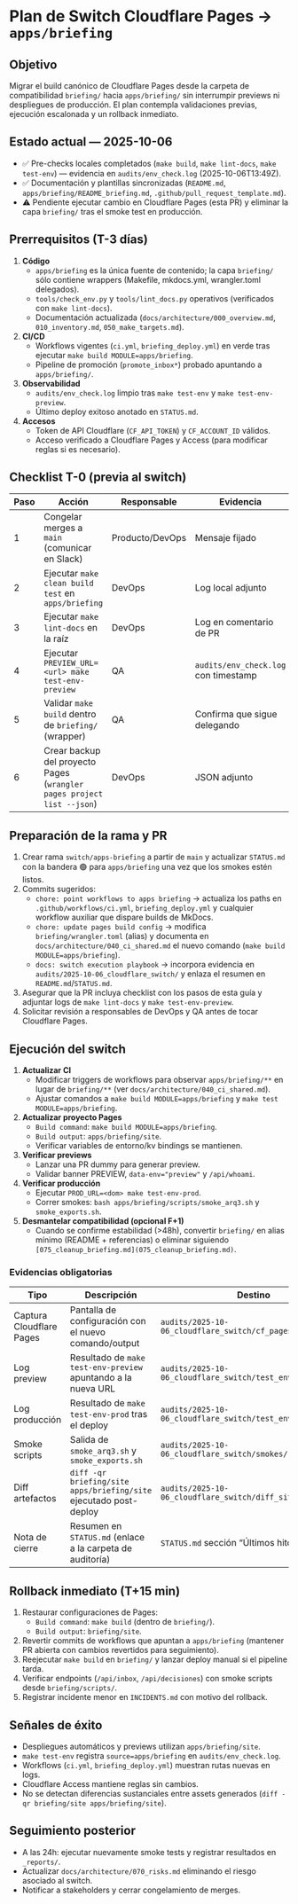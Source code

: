 # Plan de Switch Cloudflare Pages → `apps/briefing`

## Objetivo

Migrar el build canónico de Cloudflare Pages desde la carpeta de compatibilidad `briefing/` hacia `apps/briefing/` sin interrumpir previews ni despliegues de producción. El plan contempla validaciones previas, ejecución escalonada y un rollback inmediato.

## Estado actual — 2025-10-06

- ✅ Pre-checks locales completados (`make build`, `make lint-docs`, `make test-env`) — evidencia en `audits/env_check.log` (2025-10-06T13:49Z).
- ✅ Documentación y plantillas sincronizadas (`README.md`, `apps/briefing/README_briefing.md`, `.github/pull_request_template.md`).
- ⚠️ Pendiente ejecutar cambio en Cloudflare Pages (esta PR) y eliminar la capa `briefing/` tras el smoke test en producción.

## Prerrequisitos (T-3 días)

1. **Código**
   - `apps/briefing` es la única fuente de contenido; la capa `briefing/` sólo contiene wrappers (Makefile, mkdocs.yml, wrangler.toml delegados).
   - `tools/check_env.py` y `tools/lint_docs.py` operativos (verificados con `make lint-docs`).
   - Documentación actualizada (`docs/architecture/000_overview.md`, `010_inventory.md`, `050_make_targets.md`).
2. **CI/CD**
   - Workflows vigentes (`ci.yml`, `briefing_deploy.yml`) en verde tras ejecutar `make build MODULE=apps/briefing`.
   - Pipeline de promoción (`promote_inbox*`) probado apuntando a `apps/briefing/`.
3. **Observabilidad**
   - `audits/env_check.log` limpio tras `make test-env` y `make test-env-preview`.
   - Último deploy exitoso anotado en `STATUS.md`.
4. **Accesos**
   - Token de API Cloudflare (`CF_API_TOKEN`) y `CF_ACCOUNT_ID` válidos.
   - Acceso verificado a Cloudflare Pages y Access (para modificar reglas si es necesario).

## Checklist T-0 (previa al switch)

| Paso | Acción | Responsable | Evidencia |
|------|--------|-------------|-----------|
| 1 | Congelar merges a `main` (comunicar en Slack) | Producto/DevOps | Mensaje fijado |
| 2 | Ejecutar `make clean build test` en `apps/briefing` | DevOps | Log local adjunto |
| 3 | Ejecutar `make lint-docs` en la raíz | DevOps | Log en comentario de PR |
| 4 | Ejecutar `PREVIEW_URL=<url> make test-env-preview` | QA | `audits/env_check.log` con timestamp |
| 5 | Validar `make build` dentro de `briefing/` (wrapper) | QA | Confirma que sigue delegando |
| 6 | Crear backup del proyecto Pages (`wrangler pages project list --json`) | DevOps | JSON adjunto |

## Preparación de la rama y PR

1. Crear rama `switch/apps-briefing` a partir de `main` y actualizar `STATUS.md` con la bandera 🟢 para `apps/briefing` una vez que los smokes estén listos.
2. Commits sugeridos:
   - `chore: point workflows to apps briefing` → actualiza los paths en `.github/workflows/ci.yml`, `briefing_deploy.yml` y cualquier workflow auxiliar que dispare builds de MkDocs.
   - `chore: update pages build config` → modifica `briefing/wrangler.toml` (alias) y documenta en `docs/architecture/040_ci_shared.md` el nuevo comando (`make build MODULE=apps/briefing`).
   - `docs: switch execution playbook` → incorpora evidencia en `audits/2025-10-06_cloudflare_switch/` y enlaza el resumen en `README.md`/`STATUS.md`.
3. Asegurar que la PR incluya checklist con los pasos de esta guía y adjuntar logs de `make lint-docs` y `make test-env-preview`.
4. Solicitar revisión a responsables de DevOps y QA antes de tocar Cloudflare Pages.

## Ejecución del switch

1. **Actualizar CI**
   - Modificar triggers de workflows para observar `apps/briefing/**` en lugar de `briefing/**` (ver `docs/architecture/040_ci_shared.md`).
   - Ajustar comandos a `make build MODULE=apps/briefing` y `make test MODULE=apps/briefing`.
2. **Actualizar proyecto Pages**
   - `Build command`: `make build MODULE=apps/briefing`.
   - `Build output`: `apps/briefing/site`.
   - Verificar variables de entorno/kv bindings se mantienen.
3. **Verificar previews**
   - Lanzar una PR dummy para generar preview.
   - Validar banner PREVIEW, `data-env="preview"` y `/api/whoami`.
4. **Verificar producción**
   - Ejecutar `PROD_URL=<dom> make test-env-prod`.
   - Correr smokes: `bash apps/briefing/scripts/smoke_arq3.sh` y `smoke_exports.sh`.
5. **Desmantelar compatibilidad (opcional F+1)**
   - Cuando se confirme estabilidad (>48h), convertir `briefing/` en alias mínimo (README + referencias) o eliminar siguiendo `[075_cleanup_briefing.md](075_cleanup_briefing.md)`.

### Evidencias obligatorias

| Tipo | Descripción | Destino |
|------|-------------|---------|
| Captura Cloudflare Pages | Pantalla de configuración con el nuevo comando/output | `audits/2025-10-06_cloudflare_switch/cf_pages_config.png` |
| Log preview | Resultado de `make test-env-preview` apuntando a la nueva URL | `audits/2025-10-06_cloudflare_switch/test_env_preview.log` |
| Log producción | Resultado de `make test-env-prod` tras el deploy | `audits/2025-10-06_cloudflare_switch/test_env_prod.log` |
| Smoke scripts | Salida de `smoke_arq3.sh` y `smoke_exports.sh` | `audits/2025-10-06_cloudflare_switch/smokes/` |
| Diff artefactos | `diff -qr briefing/site apps/briefing/site` ejecutado post-deploy | `audits/2025-10-06_cloudflare_switch/diff_sites.txt` |
| Nota de cierre | Resumen en `STATUS.md` (enlace a la carpeta de auditoría) | `STATUS.md` sección “Últimos hitos” |

## Rollback inmediato (T+15 min)

1. Restaurar configuraciones de Pages:
   - `Build command`: `make build` (dentro de `briefing/`).
   - `Build output`: `briefing/site`.
2. Revertir commits de workflows que apuntan a `apps/briefing` (mantener PR abierta con cambios revertidos para seguimiento).
3. Reejecutar `make build` en `briefing/` y lanzar deploy manual si el pipeline tarda.
4. Verificar endpoints (`/api/inbox`, `/api/decisiones`) con smoke scripts desde `briefing/scripts/`.
5. Registrar incidente menor en `INCIDENTS.md` con motivo del rollback.

## Señales de éxito

- Despliegues automáticos y previews utilizan `apps/briefing/site`.
- `make test-env` registra `source=apps/briefing` en `audits/env_check.log`.
- Workflows (`ci.yml`, `briefing_deploy.yml`) muestran rutas nuevas en logs.
- Cloudflare Access mantiene reglas sin cambios.
- No se detectan diferencias sustanciales entre assets generados (`diff -qr briefing/site apps/briefing/site`).

## Seguimiento posterior

- A las 24h: ejecutar nuevamente smoke tests y registrar resultados en `_reports/`.
- Actualizar `docs/architecture/070_risks.md` eliminando el riesgo asociado al switch.
- Notificar a stakeholders y cerrar congelamiento de merges.
